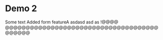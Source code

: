# Demo 2

Some text
Added form featureA
asdasd asd as !@@@@
@@@@@@@@@@@@@@@@@@@@@@@@@@@@@@@@@@@@@@@@@@@
